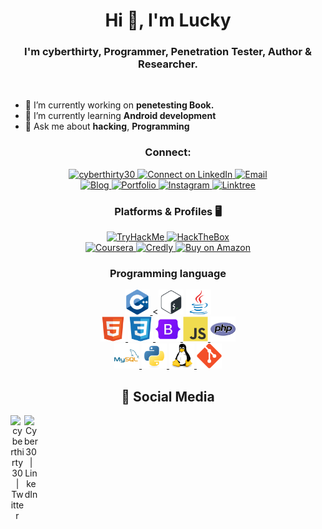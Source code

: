 <h1 align="center">Hi 👋, I'm Lucky </h1>
<h3 align="center">
I'm cyberthirty, Programmer, Penetration Tester, Author &  Researcher.</h3><br>

- 🔭 I’m currently working on **penetesting Book.**
- 🌱 I’m currently learning **Android development**
- 💬 Ask me about **hacking**, **Programming**
 
<h3 align="center">Connect:</h3>
<p align="center">
  <a href="https://twitter.com/cyberthirty30" target="_blank">
    <img src="https://img.shields.io/twitter/follow/cyberthirty30?logo=twitter&style=for-the-badge" alt="cyberthirty30"/>
  </a>
  <a href="https://www.linkedin.com/in/cyber30/" target="_blank">
    <img src="https://img.shields.io/badge/Connect%20on%20LinkedIn-%230077B5?logo=linkedin&logoColor=white&style=for-the-badge" alt="Connect on LinkedIn"/>
  </a>
  <a href="mailto:cyberluck@protonmail.com" target="_blank">
    <img src="https://img.shields.io/badge/Email-%23D14836?logo=gmail&logoColor=white&style=for-the-badge" alt="Email"/>
  </a><br>
  <a href="https://cyberthirtysec.blogspot.com" target="_blank">
    <img src="https://img.shields.io/badge/Blog-%23FF5722?logo=blogger&logoColor=white&style=for-the-badge" alt="Blog"/>
  </a>
  <a href="https://cyberthirty.github.io/" target="_blank">
    <img src="https://img.shields.io/badge/Portfolio-%23000000?logo=github&logoColor=white&style=for-the-badge" alt="Portfolio"/>
  </a>
  <a href="https://instagram.com/cyber30" target="_blank">
    <img src="https://img.shields.io/badge/Instagram-%23E4405F?logo=instagram&logoColor=white&style=for-the-badge" alt="Instagram"/>
  </a>
  <a href="https://linktr.ee/cyber30" target="_blank">
    <img src="https://img.shields.io/badge/Linktree-%23334D92?logo=linktree&logoColor=white&style=for-the-badge" alt="Linktree"/>
  </a>
</p>

<h3 align="center">Platforms & Profiles 🖥️</h3>
<p align="center">
  <a href="https://tryhackme.com/p/cyber30" target="_blank">
    <img src="https://img.shields.io/badge/TryHackMe-%23000000?logo=tryhackme&logoColor=white&style=for-the-badge" alt="TryHackMe"/>
  </a>
  <a href="https://app.hackthebox.com/profile/1751803" target="_blank">
    <img src="https://img.shields.io/badge/HackTheBox-%23000000?logo=hackthebox&logoColor=white&style=for-the-badge" alt="HackTheBox"/>
  </a><br>
  <a href="https://www.coursera.org/learner/lucky-ngabuh/" target="_blank">
    <img src="https://img.shields.io/badge/Coursera-%23000000?logo=coursera&logoColor=white&style=for-the-badge" alt="Coursera"/>
  </a>
  <a href="https://www.credly.com/users/lucky-ngabuh" target="_blank">
    <img src="https://img.shields.io/badge/Credly-%23FF6F61?logo=credly&logoColor=white&style=for-the-badge" alt="Credly"/>
  </a>
  <a href="https://www.amazon.com/dp/B0000C4M4T" target="_blank">
    <img src="https://img.shields.io/badge/Buy%20on%20Amazon-%23FF9900?logo=amazon&logoColor=white&style=for-the-badge" alt="Buy on Amazon"/>
  </a>
</p>

<h3 align="center">Programming language</h3>
<p align="center">
  <a href="https://cplusplus.com/" target="_blank" rel="noreferrer">
    <img src="https://raw.githubusercontent.com/devicons/devicon/master/icons/cplusplus/cplusplus-original.svg" alt="cplusplus" width="40" height="40"/>
  </a>
  <<a href="https://shellscript.sh/" target="_blank" rel="noreferrer"><img src="https://raw.githubusercontent.com/devicons/devicon/master/icons/bash/bash-original.svg" alt="shell-script" width="40" height="40"/></a>
  <a href="https://www.java.com" target="_blank">
    <img src="https://raw.githubusercontent.com/devicons/devicon/master/icons/java/java-original.svg" alt="java" width="40" height="40"/>
  </a><br>
  <a href="https://html.com/html5/" target="_blank" rel="noreferrer">
    <img src="https://raw.githubusercontent.com/devicons/devicon/master/icons/html5/html5-original.svg" alt="html5" width="40" height="40"/>
  </a>
  <a href="https://css3.com/" target="_blank" rel="noreferrer">
    <img src="https://raw.githubusercontent.com/devicons/devicon/master/icons/css3/css3-original.svg" alt="css3" width="40" height="40"/>
  </a>
  <a href="https://bootstrap.com/" target="_blank" rel="noreferrer">
    <img src="https://raw.githubusercontent.com/devicons/devicon/master/icons/bootstrap/bootstrap-original.svg" alt="bootstrap" width="40" height="40"/>
  </a>
  <a href="https://www.javascript.com/" target="_blank" rel="noreferrer">
    <img src="https://raw.githubusercontent.com/devicons/devicon/master/icons/javascript/javascript-original.svg" alt="javascript" width="40" height="40"/>
  </a>
  <a href="https://www.php.net/" target="_blank" rel="noreferrer">
    <img src="https://raw.githubusercontent.com/devicons/devicon/master/icons/php/php-original.svg" alt="php" width="40" height="40"/>
  </a><br>
  <a href="https://www.mysql.com/" target="_blank" rel="noreferrer">
    <img src="https://raw.githubusercontent.com/devicons/devicon/master/icons/mysql/mysql-original-wordmark.svg" alt="mysql" width="40" height="40"/>
  </a>
  <a href="https://www.python.org/" target="_blank" rel="noreferrer">
    <img src="https://raw.githubusercontent.com/devicons/devicon/master/icons/python/python-original.svg" alt="python" width="40" height="40"/>
  </a>
  <a href="https://www.linux.org/" target="_blank">
    <img src="https://raw.githubusercontent.com/devicons/devicon/master/icons/linux/linux-original.svg" alt="linux" width="40" height="40"/>
  </a>
  <a href="https://git-scm.com/" target="_blank">
    <img src="https://raw.githubusercontent.com/devicons/devicon/master/icons/git/git-original.svg" alt="git" width="40" height="40"/>
  </a>
</p>

<div align="center">
 
## 🤳 Social Media
[<img align="left" alt="cyberthirty30 | Twitter" width="22px" src="https://cdn.jsdelivr.net/npm/simple-icons@v3/icons/twitter.svg" />][twitter]
[<img align="left" alt="Cyber30 | LinkedIn" width="22px" src="https://cdn.jsdelivr.net/npm/simple-icons@v3/icons/linkedin.svg" />][linkedin]

[twitter]: https://twitter.com/cyberthirty30
[linkedin]: https://linkedin.com/in/cyber30
</div>
<!--
**cyberthirty/cyberthirty** is a ✨ _special_ ✨ repository because its `README.md` (this file) appears on your GitHub profile.

Here are some ideas to get you started:

- 🔭 I’m currently working on ...
- 🌱 I’m currently learning ...
- 👯 I’m looking to collaborate on ...
- 🤔 I’m looking for help with ...
- 💬 Ask me about ...
- 📫 How to reach me: ...
- 😄 Pronouns: ...
- ⚡ Fun fact: ...
-->
